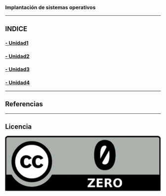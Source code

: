 ### Implantación de sistemas operativos


***

## INDICE
### [- Unidad1](https://github.com/ciscoAnass/Devops/blob/main/introduction.md)
### [- Unidad2](https://github.com/ciscoAnass/Devops/blob/main/asir.md)
### [- Unidad3](https://github.com/ciscoAnass/Devops/blob/main/dsr.md)
### [- Unidad4](https://github.com/ciscoAnass/Devops/blob/main/devops.md)


***


## Referencias
***

  ## Licencia
![License](/img/license.jpeg)
